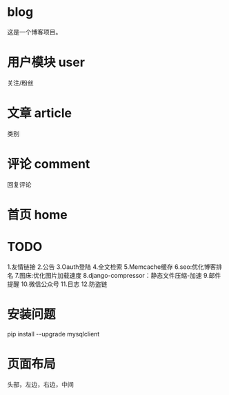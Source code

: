 # blog
这是一个博客项目。
# 用户模块 user
关注/粉丝
# 文章 article
类别
# 评论 comment
回复评论
# 首页 home

# TODO
1.友情链接
2.公告
3.Oauth登陆
4.全文检索
5.Memcache缓存
6.seo:优化博客排名
7.图床:优化图片加载速度
8.django-compressor：静态文件压缩-加速
9.邮件提醒
10.微信公众号
11.日志
12.防盗链

# 安装问题
pip install --upgrade mysqlclient

# 页面布局

头部，左边，右边，中间

